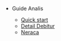 - Guide Analis

  - [Quick start](guide.md "Quick start")
  - [Detail Debitur](debitur_detail.md "Detail Debitur")
  - [Neraca](neraca.md "Neraca")

